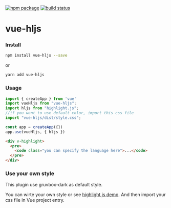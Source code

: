   <a href="https://npmjs.com/package/vue-hljs"><img src="https://img.shields.io/npm/v/vue-hljs.svg" alt="npm package"></a>
  <a href="https://github.com/SunskyXH/vue-hljs/actions/workflows/ci.yml"><img src="https://github.com/SunskyXH/vue-hljs/actions/workflows/ci.yml/badge.svg" alt="build status"></a>

# vue-hljs 

### Install

```bash
npm install vue-hljs --save
```
or
```bash
yarn add vue-hljs
```


### Usage
```typescript
import { createApp } from 'vue'
import vueHljs from "vue-hljs";
import hljs from "highlight.js";
//if you want to use default color, import this css file
import "vue-hljs/dist/style.css";

const app = createApp({})
app.use(vueHljs, { hljs })
```

```html
<div v-highlight>
  <pre>
    <code class="you can specify the language here">...</code>
  </pre>
</div>
```
### Use your own style

This plugin use gruvbox-dark as default style.

You can wirte your own style or see [highlight.js demo](https://highlightjs.org/static/demo/).
And then import your css file in Vue project entry.
